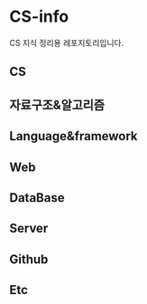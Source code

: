 # CS-info
CS 지식 정리용 레포지토리입니다.

## CS

## 자료구조&알고리즘

## Language&framework

## Web

## DataBase

## Server

## Github

## Etc
